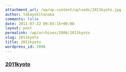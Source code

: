 ```yaml
---
attachment_url: /wp/wp-content/uploads/2011kyoto.jpg
author: takayukitanaka
comments: false
date: 2011-07-22 09:03:15+00:00
layout: post
permalink: /wp/archives/2086/2011kyoto
slug: 2011kyoto
title: 2011kyoto
wordpress_id: 2098
---
```


### [2011kyoto](/assets/images/wp-content/2011kyoto.jpg)
